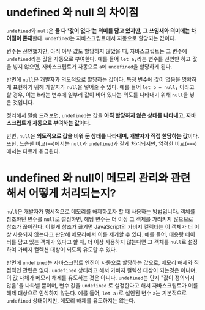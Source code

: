 # undefined 와 null 의 차이점

`undefined`와 `null`은 **둘 다 '값이 없다'는 의미를 담고 있지만, 그 쓰임새와 의미에는 차이점이 존재**한다. `undefined`는 자바스크립트에서 자동으로 할당되는 값이다.

변수는 선언했지만, 아직 아무 값도 할당하지 않았을 때, 자바스크립트는 그 변수에 `undefined`라는 값을 자동으로 부여한다. 예를 들어 `let a;`라는 변수를 선언만 하고 값을 넣지 않으면, 자바스크립트가 자동으로 `a`에 `undefined`을 할당하게 된다.

반면에 `null`은 개발자가 의도적으로 할당하는 값이다. 특정 변수에 값이 없음을 명확하게 표현하기 위해 개발자가 `null`을 넣어줄 수 있다. 예를 들어 `let b = null;` 이라고 할 경우, 이는 b라는 변수에 일부러 값이 비어 있다는 의도를 나타내기 위해 `null`을 넣은 것입니다.

정리해서 말씀 드려보면, `undefined`는 값을 **아직 할당하지 않은 상태를 나타내고, 자바스크립트가 자동으로 부여하는 값**이다.

반면, `null`은 **의도적으로 값을 비워 둔 상태를 나타내며, 개발자가 직접 핟당하는 값**이다. 또한, 느슨한 비교(`==`)에서는 `null`과 `undefined`가 같게 처리되지만, 엄격한 비교(`===`)에서는 다르게 취급된다.

# undefined 와 null이 메모리 관리와 관련해서 어떻게 처리되는지?

`null`은 개발자가 명시적으로 메모리를 해제하고자 할 때 사용하는 방법입니다. 객체를 참조하던 변수를 `null`로 설정하면, 해당 변수는 더 이상 그 객체를 가리키지 않으므로 참조가 끊어진다. 이렇게 참조가 끊기면 JavaScript의 가비지 컬렉터는 이 객체가 더 이상 사용되지 않는다고 판단해 메모리에서 이를 제거할 수 있다. 예를 들어, 대용량 데이터를 담고 있는 객체가 있다고 할 때, 더 이상 사용하지 않는다면 그 객체를 `null`로 설정하여 가비지 컬렉션 대상이 되도록 유도할 수 있다.

반면에 `undefined`는 자바스크립트 엔진이 자동으로 할당하는 값으로, 메모리 해제와 직접적인 관련은 없다. `undefined` 상태라고 해서 가비지 컬렉션 대상이 되는것은 아니며, 이 값 자체가 메모리 해제를 유도하는 것은 아니다. `undefined`는 단지 "값이 정의되지 않음"을 나타낼 뿐이며, 변수 값을 `undefined` 로 설정한다고 해서 자바스크립트가 이를 해제 대상으로 인식하지 않는다. 예를 들어, `let a;`로 설언된 변수 `a`는 기본적으로 `undefined` 상태이지만, 메모리 해제를 유도하지는 않는다.
